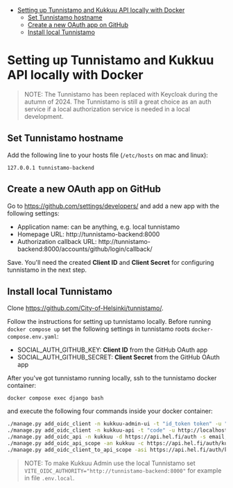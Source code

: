 <!-- START doctoc generated TOC please keep comment here to allow auto update -->
<!-- DON'T EDIT THIS SECTION, INSTEAD RE-RUN doctoc TO UPDATE -->

- [Setting up Tunnistamo and Kukkuu API locally with Docker](#setting-up-tunnistamo-and-kukkuu-api-locally-with-docker)
  - [Set Tunnistamo hostname](#set-tunnistamo-hostname)
  - [Create a new OAuth app on GitHub](#create-a-new-oauth-app-on-github)
  - [Install local Tunnistamo](#install-local-tunnistamo)

<!-- END doctoc generated TOC please keep comment here to allow auto update -->

# Setting up Tunnistamo and Kukkuu API locally with Docker

> NOTE: The Tunnistamo has been replaced with Keycloak during the autumn of 2024. The Tunnistamo is still a great choice as an auth service if a local authorization service is needed in a local development.

## Set Tunnistamo hostname

Add the following line to your hosts file (`/etc/hosts` on mac and linux):

    127.0.0.1 tunnistamo-backend

## Create a new OAuth app on GitHub

Go to https://github.com/settings/developers/ and add a new app with the following settings:

- Application name: can be anything, e.g. local tunnistamo
- Homepage URL: http://tunnistamo-backend:8000
- Authorization callback URL: http://tunnistamo-backend:8000/accounts/github/login/callback/

Save. You'll need the created **Client ID** and **Client Secret** for configuring tunnistamo in the next step.

## Install local Tunnistamo

Clone https://github.com/City-of-Helsinki/tunnistamo/.

Follow the instructions for setting up tunnistamo locally. Before running `docker compose up` set the following settings in tunnistamo roots `docker-compose.env.yaml`:

- SOCIAL_AUTH_GITHUB_KEY: **Client ID** from the GitHub OAuth app
- SOCIAL_AUTH_GITHUB_SECRET: **Client Secret** from the GitHub OAuth app

After you've got tunnistamo running locally, ssh to the tunnistamo docker container:

`docker compose exec django bash`

and execute the following four commands inside your docker container:

```bash
./manage.py add_oidc_client -n kukkuu-admin-ui -t "id_token token" -u "http://localhost:3001/callback" -i https://api.hel.fi/auth/kukkuu-admin-ui -m github -s dev
./manage.py add_oidc_client -n kukkuu-api -t "code" -u http://localhost:8081/return -i https://api.hel.fi/auth/kukkuu -m github -s dev -c
./manage.py add_oidc_api -n kukkuu -d https://api.hel.fi/auth -s email,profile -c https://api.hel.fi/auth/kukkuu
./manage.py add_oidc_api_scope -an kukkuu -c https://api.hel.fi/auth/kukkuu -n "Kulttuurin kummilapset" -d"Lorem ipsum"
./manage.py add_oidc_client_to_api_scope -asi https://api.hel.fi/auth/kukkuu -c https://api.hel.fi/auth/kukkuu-admin-ui
```

> NOTE: To make Kukkuu Admin use the local Tunnistamo set `VITE_OIDC_AUTHORITY="http://tunnistamo-backend:8000"` for example in file `.env.local`.
